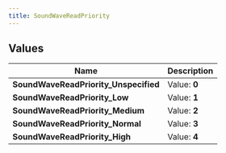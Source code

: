 ```yaml
---
title: SoundWaveReadPriority
---
```


## Values

| Name | Description |
| ---- | ----------- |
| **SoundWaveReadPriority\_Unspecified** | Value: **0** |
| **SoundWaveReadPriority\_Low** | Value: **1** |
| **SoundWaveReadPriority\_Medium** | Value: **2** |
| **SoundWaveReadPriority\_Normal** | Value: **3** |
| **SoundWaveReadPriority\_High** | Value: **4** |

